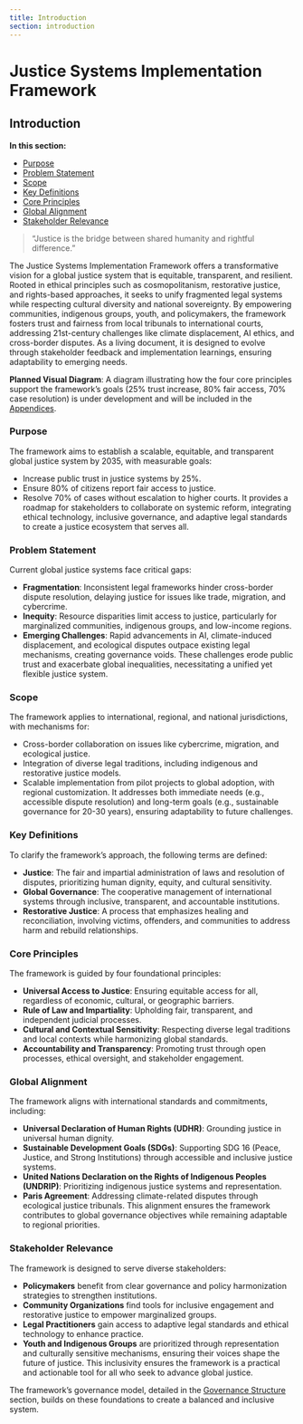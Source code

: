 ```yaml
---
title: Introduction
section: introduction
---
```


# Justice Systems Implementation Framework

## <a id="introduction"></a>Introduction

**In this section:**
- [Purpose](#purpose)
- [Problem Statement](#problem-statement)
- [Scope](#scope)
- [Key Definitions](#key-definitions)
- [Core Principles](#core-principles)
- [Global Alignment](#global-alignment)
- [Stakeholder Relevance](#stakeholder-relevance)

> “Justice is the bridge between shared humanity and rightful difference.”

The Justice Systems Implementation Framework offers a transformative vision for a global justice system that is equitable, transparent, and resilient. Rooted in ethical principles such as cosmopolitanism, restorative justice, and rights-based approaches, it seeks to unify fragmented legal systems while respecting cultural diversity and national sovereignty. By empowering communities, indigenous groups, youth, and policymakers, the framework fosters trust and fairness from local tribunals to international courts, addressing 21st-century challenges like climate displacement, AI ethics, and cross-border disputes. As a living document, it is designed to evolve through stakeholder feedback and implementation learnings, ensuring adaptability to emerging needs.

**Planned Visual Diagram**: A diagram illustrating how the four core principles support the framework’s goals (25% trust increase, 80% fair access, 70% case resolution) is under development and will be included in the [Appendices](/frameworks/justice-systems#appendices).

### <a id="purpose"></a>Purpose
The framework aims to establish a scalable, equitable, and transparent global justice system by 2035, with measurable goals:
- Increase public trust in justice systems by 25%.
- Ensure 80% of citizens report fair access to justice.
- Resolve 70% of cases without escalation to higher courts.
It provides a roadmap for stakeholders to collaborate on systemic reform, integrating ethical technology, inclusive governance, and adaptive legal standards to create a justice ecosystem that serves all.

### <a id="problem-statement"></a>Problem Statement
Current global justice systems face critical gaps:
- **Fragmentation**: Inconsistent legal frameworks hinder cross-border dispute resolution, delaying justice for issues like trade, migration, and cybercrime.
- **Inequity**: Resource disparities limit access to justice, particularly for marginalized communities, indigenous groups, and low-income regions.
- **Emerging Challenges**: Rapid advancements in AI, climate-induced displacement, and ecological disputes outpace existing legal mechanisms, creating governance voids.
These challenges erode public trust and exacerbate global inequalities, necessitating a unified yet flexible justice system.

### <a id="scope"></a>Scope
The framework applies to international, regional, and national jurisdictions, with mechanisms for:
- Cross-border collaboration on issues like cybercrime, migration, and ecological justice.
- Integration of diverse legal traditions, including indigenous and restorative justice models.
- Scalable implementation from pilot projects to global adoption, with regional customization.
It addresses both immediate needs (e.g., accessible dispute resolution) and long-term goals (e.g., sustainable governance for 20-30 years), ensuring adaptability to future challenges.

### <a id="key-definitions"></a>Key Definitions
To clarify the framework’s approach, the following terms are defined:
- **Justice**: The fair and impartial administration of laws and resolution of disputes, prioritizing human dignity, equity, and cultural sensitivity.
- **Global Governance**: The cooperative management of international systems through inclusive, transparent, and accountable institutions.
- **Restorative Justice**: A process that emphasizes healing and reconciliation, involving victims, offenders, and communities to address harm and rebuild relationships.

### <a id="core-principles"></a>Core Principles
The framework is guided by four foundational principles:
- **Universal Access to Justice**: Ensuring equitable access for all, regardless of economic, cultural, or geographic barriers.
- **Rule of Law and Impartiality**: Upholding fair, transparent, and independent judicial processes.
- **Cultural and Contextual Sensitivity**: Respecting diverse legal traditions and local contexts while harmonizing global standards.
- **Accountability and Transparency**: Promoting trust through open processes, ethical oversight, and stakeholder engagement.

### <a id="global-alignment"></a>Global Alignment
The framework aligns with international standards and commitments, including:
- **Universal Declaration of Human Rights (UDHR)**: Grounding justice in universal human dignity.
- **Sustainable Development Goals (SDGs)**: Supporting SDG 16 (Peace, Justice, and Strong Institutions) through accessible and inclusive justice systems.
- **United Nations Declaration on the Rights of Indigenous Peoples (UNDRIP)**: Prioritizing indigenous justice systems and representation.
- **Paris Agreement**: Addressing climate-related disputes through ecological justice tribunals.
This alignment ensures the framework contributes to global governance objectives while remaining adaptable to regional priorities.

### <a id="stakeholder-relevance"></a>Stakeholder Relevance
The framework is designed to serve diverse stakeholders:
- **Policymakers** benefit from clear governance and policy harmonization strategies to strengthen institutions.
- **Community Organizations** find tools for inclusive engagement and restorative justice to empower marginalized groups.
- **Legal Practitioners** gain access to adaptive legal standards and ethical technology to enhance practice.
- **Youth and Indigenous Groups** are prioritized through representation and culturally sensitive mechanisms, ensuring their voices shape the future of justice.
This inclusivity ensures the framework is a practical and actionable tool for all who seek to advance global justice.

The framework’s governance model, detailed in the [Governance Structure](/frameworks/justice-systems#governance-structure) section, builds on these foundations to create a balanced and inclusive system.
